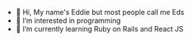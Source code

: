 - 👋 Hi, My name's Eddie but most people call me Eds
- 👀 I’m interested in programming
- 🌱 I’m currently learning Ruby on Rails and React JS

<!---
edsUlalan/edsUlalan is a ✨ special ✨ repository because its `README.md` (this file) appears on your GitHub profile.
You can click the Preview link to take a look at your changes.
--->
